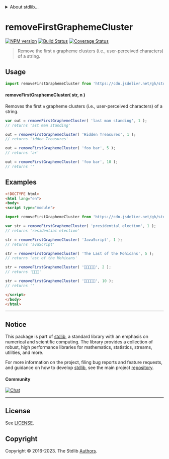 <!--

@license Apache-2.0

Copyright (c) 2023 The Stdlib Authors.

Licensed under the Apache License, Version 2.0 (the "License");
you may not use this file except in compliance with the License.
You may obtain a copy of the License at

   http://www.apache.org/licenses/LICENSE-2.0

Unless required by applicable law or agreed to in writing, software
distributed under the License is distributed on an "AS IS" BASIS,
WITHOUT WARRANTIES OR CONDITIONS OF ANY KIND, either express or implied.
See the License for the specific language governing permissions and
limitations under the License.

-->


<details>
  <summary>
    About stdlib...
  </summary>
  <p>We believe in a future in which the web is a preferred environment for numerical computation. To help realize this future, we've built stdlib. stdlib is a standard library, with an emphasis on numerical and scientific computation, written in JavaScript (and C) for execution in browsers and in Node.js.</p>
  <p>The library is fully decomposable, being architected in such a way that you can swap out and mix and match APIs and functionality to cater to your exact preferences and use cases.</p>
  <p>When you use stdlib, you can be absolutely certain that you are using the most thorough, rigorous, well-written, studied, documented, tested, measured, and high-quality code out there.</p>
  <p>To join us in bringing numerical computing to the web, get started by checking us out on <a href="https://github.com/stdlib-js/stdlib">GitHub</a>, and please consider <a href="https://opencollective.com/stdlib">financially supporting stdlib</a>. We greatly appreciate your continued support!</p>
</details>

# removeFirstGraphemeCluster

[![NPM version][npm-image]][npm-url] [![Build Status][test-image]][test-url] [![Coverage Status][coverage-image]][coverage-url] <!-- [![dependencies][dependencies-image]][dependencies-url] -->

> Remove the first `n` grapheme clusters (i.e., user-perceived characters) of a string.



<section class="usage">

## Usage

<!-- eslint-disable id-length -->

```javascript
import removeFirstGraphemeCluster from 'https://cdn.jsdelivr.net/gh/stdlib-js/string-base-remove-first-grapheme-cluster@esm/index.mjs';
```

#### removeFirstGraphemeCluster( str, n )

Removes the first `n` grapheme clusters (i.e., user-perceived characters) of a string.

<!-- eslint-disable id-length -->

```javascript
var out = removeFirstGraphemeCluster( 'last man standing', 1 );
// returns 'ast man standing'

out = removeFirstGraphemeCluster( 'Hidden Treasures', 1 );
// returns 'idden Treasures'

out = removeFirstGraphemeCluster( 'foo bar', 5 );
// returns 'ar'

out = removeFirstGraphemeCluster( 'foo bar', 10 );
// returns ''
```

</section>

<!-- /.usage -->

<section class="examples">

## Examples

<!-- eslint no-undef: "error" -->

<!-- eslint-disable id-length -->

```html
<!DOCTYPE html>
<html lang="en">
<body>
<script type="module">

import removeFirstGraphemeCluster from 'https://cdn.jsdelivr.net/gh/stdlib-js/string-base-remove-first-grapheme-cluster@esm/index.mjs';

var str = removeFirstGraphemeCluster( 'presidential election', 1 );
// returns 'residential election'

str = removeFirstGraphemeCluster( 'JavaScript', 1 );
// returns 'avaScript'

str = removeFirstGraphemeCluster( 'The Last of the Mohicans', 5 );
// returns 'ast of the Mohicans'

str = removeFirstGraphemeCluster( '🐶🐮🐷🐰🐸', 2 );
// returns '🐷🐰🐸'

str = removeFirstGraphemeCluster( '🐶🐮🐷🐰🐸', 10 );
// returns ''

</script>
</body>
</html>
```

</section>

<!-- /.examples -->

<!-- Section for related `stdlib` packages. Do not manually edit this section, as it is automatically populated. -->

<section class="related">

</section>

<!-- /.related -->

<!-- Section for all links. Make sure to keep an empty line after the `section` element and another before the `/section` close. -->


<section class="main-repo" >

* * *

## Notice

This package is part of [stdlib][stdlib], a standard library with an emphasis on numerical and scientific computing. The library provides a collection of robust, high performance libraries for mathematics, statistics, streams, utilities, and more.

For more information on the project, filing bug reports and feature requests, and guidance on how to develop [stdlib][stdlib], see the main project [repository][stdlib].

#### Community

[![Chat][chat-image]][chat-url]

---

## License

See [LICENSE][stdlib-license].


## Copyright

Copyright &copy; 2016-2023. The Stdlib [Authors][stdlib-authors].

</section>

<!-- /.stdlib -->

<!-- Section for all links. Make sure to keep an empty line after the `section` element and another before the `/section` close. -->

<section class="links">

[npm-image]: http://img.shields.io/npm/v/@stdlib/string-base-remove-first-grapheme-cluster.svg
[npm-url]: https://npmjs.org/package/@stdlib/string-base-remove-first-grapheme-cluster

[test-image]: https://github.com/stdlib-js/string-base-remove-first-grapheme-cluster/actions/workflows/test.yml/badge.svg?branch=v0.1.0
[test-url]: https://github.com/stdlib-js/string-base-remove-first-grapheme-cluster/actions/workflows/test.yml?query=branch:v0.1.0

[coverage-image]: https://img.shields.io/codecov/c/github/stdlib-js/string-base-remove-first-grapheme-cluster/main.svg
[coverage-url]: https://codecov.io/github/stdlib-js/string-base-remove-first-grapheme-cluster?branch=main

<!--

[dependencies-image]: https://img.shields.io/david/stdlib-js/string-base-remove-first-grapheme-cluster.svg
[dependencies-url]: https://david-dm.org/stdlib-js/string-base-remove-first-grapheme-cluster/main

-->

[chat-image]: https://img.shields.io/gitter/room/stdlib-js/stdlib.svg
[chat-url]: https://app.gitter.im/#/room/#stdlib-js_stdlib:gitter.im

[stdlib]: https://github.com/stdlib-js/stdlib

[stdlib-authors]: https://github.com/stdlib-js/stdlib/graphs/contributors

[umd]: https://github.com/umdjs/umd
[es-module]: https://developer.mozilla.org/en-US/docs/Web/JavaScript/Guide/Modules

[deno-url]: https://github.com/stdlib-js/string-base-remove-first-grapheme-cluster/tree/deno
[umd-url]: https://github.com/stdlib-js/string-base-remove-first-grapheme-cluster/tree/umd
[esm-url]: https://github.com/stdlib-js/string-base-remove-first-grapheme-cluster/tree/esm
[branches-url]: https://github.com/stdlib-js/string-base-remove-first-grapheme-cluster/blob/main/branches.md

[stdlib-license]: https://raw.githubusercontent.com/stdlib-js/string-base-remove-first-grapheme-cluster/main/LICENSE

</section>

<!-- /.links -->
